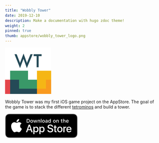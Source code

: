 ```yaml
---
title: "Wobbly Tower"
date: 2019-12-10
description: Make a documentation with hugo zdoc theme!
weight: 2
pinned: true
thumb: appstore/wobbly_tower_logo.png
---
```


![Logo](/images/appstore/wobbly_tower_logo.png)

Wobbly Tower was my first iOS game project on the AppStore. The goal of the game is to stack the different [tetrominos](https://en.wikipedia.org/wiki/Tetromino) and build a tower.

[![Download on the AppStore](/images/appstore/appstore_download_button.svg)](https://apps.apple.com/us/app/wobbly-tower/id1272172691)
